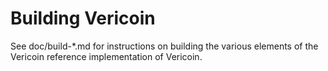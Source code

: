 Building Vericoin
================

See doc/build-*.md for instructions on building the various
elements of the Vericoin reference implementation of Vericoin.
